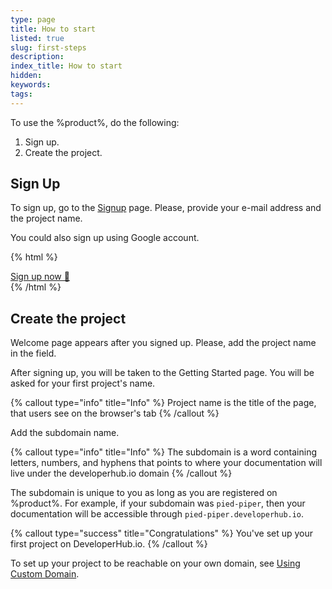 ```yaml
---
type: page
title: How to start
listed: true
slug: first-steps
description: 
index_title: How to start
hidden: 
keywords: 
tags: 
---
```


To use the %product%, do the following:

1. Sign up.
2. Create the project.

## Sign Up

To sign up, go to the [Signup](https://app.developerhub.io/login#signup) page. Please, provide your e-mail address and the project name. 

You could also sign up using Google account.

{% html %}
<div class="text-left">
<a class="doc-button" href="https://app.developerhub.io/signup" target="_blank">Sign up now 🚀</a>
</div>
{% /html %}

## Create the project

Welcome page appears after you signed up. Please, add the project name in the field.

After signing up, you will be taken to the Getting Started page. You will be asked for your first project's name.

{% callout type="info" title="Info" %}
Project name is the title of the page, that users see on the browser's tab
{% /callout %}

Add the subdomain name.

{% callout type="info" title="Info" %}
The subdomain is a word containing letters, numbers, and hyphens that points to where your documentation will live under the developerhub.io domain
{% /callout %}

The subdomain is unique to you as long as you are registered on %product%. For example, if your subdomain was `pied-piper`, then your documentation will be accessible through `pied-piper.developerhub.io`.

{% callout type="success" title="Congratulations" %}
You've set up your first project on DeveloperHub.io.
{% /callout %}

To set up your project to be reachable on your own domain, see [Using Custom Domain](/support-center/using-custom-domain).